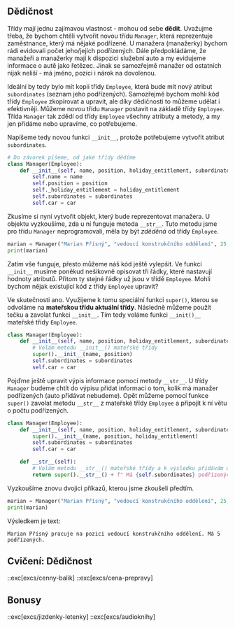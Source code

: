 ## Dědičnost

Třídy mají jednu zajímavou vlastnost - mohou od sebe **dědit**. Uvažujme třeba, že bychom chtěli vytvořit novou třídu `Manager`, která reprezentuje zaměstnance, který má nějaké podřízené. U manažera (manažerky) bychom rádi evidovali počet jeho/jejích podřízených. Dále předpokládáme, že manažeři a manažerky mají k dispozici služební auto a my evidujeme informace o autě jako řetězec. Jinak se samozřejmě manažer od ostatních nijak neliší - má jméno, pozici i nárok na dovolenou.

Ideální by tedy bylo mít kopii třídy `Employee`, která bude mít nový atribut `subordinates` (seznam jeho podřízených). Samozřejmě bychom mohli kód třídy `Employee` zkopírovat a upravit, ale díky dědičnosti to můžeme udělat i efektivněji. Můžeme novou třídu `Manager` postavit na základě třídy `Employee`. Třída `Manager` tak zdědí od třídy `Employee` všechny atributy a metody, a my jen přidáme nebo upravíme, co potřebujeme.

Napíšeme tedy novou funkci `__init__`, protože potřebujeme vytvořit atribut `subordinates`.

```py
# Do závorek píšeme, od jaké třídy dědíme
class Manager(Employee):
    def __init__(self, name, position, holiday_entitlement, subordinates, car):
        self.name = name
        self.position = position
        self._holiday_entitlement = holiday_entitlement
        self.subordinates = subordinates
        self.car = car
```

Zkusíme si nyní vytvořit objekt, který bude reprezentovat manažera. U objektu vyzkoušíme, zda u ní funguje metoda `__str__`. Tuto metodu jsme pro třídu `Manager` neprogramovali, měla by být *zděděná* od třídy `Employee`.

```py
marian = Manager("Marian Přísný", "vedoucí konstrukčního oddělení", 25, 2, "Škoda Octavia 1.5 TSI")
print(marian)
```

Zatím vše funguje, přesto můžeme náš kód ještě vylepšit. Ve funkci `__init__` musíme poněkud nešikovně opisovat tři řádky, které nastavují hodnoty atributů. Přitom ty stejné řádky už jsou v třídě `Employee`. Mohli bychom nějak existující kód z třídy `Employee` upravit?

Ve skutečnosti ano. Využijeme k tomu speciální funkci `super()`, kterou se odvoláme na **mateřskou třídu aktuální třídy**. Následně můžeme použít tečku a zavolat funkci `__init__`. Tím tedy voláme funkci `__init()__` mateřské třídy `Employee`.

```py
class Manager(Employee):
    def __init__(self, name, position, holiday_entitlement, subordinates, car):
        # Volám metodu __init__() mateřské třídy
        super().__init__(name, position)
        self.subordinates = subordinates
        self.car = car
```

Pojďme ještě upravit výpis informace pomocí metody `__str__`. U třídy `Manager` budeme chtít do výpisu přidat informaci o tom, kolik má manažer podřízených (auto přidávat nebudeme). Opět můžeme pomocí funkce `super()` zavolat metodu `__str__` z mateřské třídy `Employee` a připojit k ní větu o počtu podřízených.

```py
class Manager(Employee):
    def __init__(self, name, position, holiday_entitlement, subordinates, car):
        super().__init__(name, position, holiday_entitlement)
        self.subordinates = subordinates
        self.car = car

    def __str__(self):
        # Volám metodu __str__() mateřské třídy a k výsledku přidávám další řetězec
        return super().__str__() + f" Má {self.subordinates} podřízených."
```

Vyzkoušíme znovu dvojici příkazů, kterou jsme zkoušeli předtím.

```py
marian = Manager("Marian Přísný", "vedoucí konstrukčního oddělení", 25, 5)
print(marian)
```

Výsledkem je text:

```
Marian Přísný pracuje na pozici vedoucí konstrukčního oddělení. Má 5 podřízených.
```

## Cvičení: Dědičnost

::exc[excs/cenny-balik]
::exc[excs/cena-prepravy]

## Bonusy

::exc[excs/jizdenky-letenky]
::exc[excs/audioknihy]
